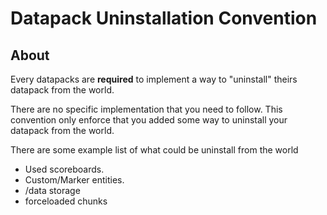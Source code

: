 # Datapack Uninstallation Convention

## About

Every datapacks are **required** to implement a way to "uninstall" theirs datapack from the world.

There are no specific implementation that you need to follow. This convention only enforce that you added some way to uninstall your datapack from the world.

There are some example list of what could be uninstall from the world

- Used scoreboards.
- Custom/Marker entities.
- /data storage
- forceloaded chunks

